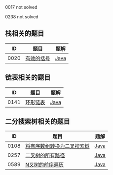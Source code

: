 0017 not solved

0238 not solved

## 栈相关的题目

|  ID  |   题目   | 题解 |
| ---- | ------- | ---- |
| 0020 | [有效的括号](https://leetcode-cn.com/problems/valid-parentheses/description/) | [Java](https://github.com/mohong/leetcode-problems/tree/master/0020-Valid%20Parentheses/src) |


## 链表相关的题目

|  ID  |   题目   | 题解 |
| ---- | ------- | ---- |
| 0141 | [环形链表](https://leetcode-cn.com/problems/linked-list-cycle/description/) | [Java](https://github.com/mohong/leetcode-problems/tree/master/0141-Linked%20List%20Cycle/src) | 


## 二分搜索树相关的题目

|  ID  |   题目   | 题解 |
| ---- | ------- | ---- |
| 0108 | [将有序数组转换为二叉搜索树](https://leetcode-cn.com/problems/convert-sorted-array-to-binary-search-tree/description/) | [Java](https://github.com/mohong/leetcode-problems/blob/master/0108-Convert%20Sorted%20Array%20to%20Binary%20Search%20Tree/src/Solution.java) |
| 0257 | [二叉树的所有路径](https://leetcode-cn.com/problems/binary-tree-paths/description/) | [Java](https://github.com/mohong/leetcode-problems/blob/master/0257-Binary%20Tree%20Paths/src/Solution.java) |
| 0589 | [N叉树的前序遍历](https://leetcode-cn.com/problems/n-ary-tree-preorder-traversal/description/) | [Java](https://github.com/mohong/leetcode-problems/blob/master/0589-N-ary%20Tree%20Preorder%20Traversal/src/Solution.java) |